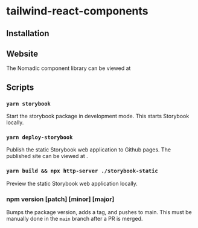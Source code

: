 # tailwind-react-components

## Installation

## Website

The Nomadic component library can be viewed at

## Scripts

### `yarn storybook`

Start the storybook package in development mode. This starts Storybook locally.

### `yarn deploy-storybook`

Publish the static Storybook web application to Github pages. The published site can be viewed at .

### `yarn build && npx http-server ./storybook-static`

Preview the static Storybook web application locally.

### npm version [patch] [minor] [major]

Bumps the package version, adds a tag, and pushes to main. This must be manually done in the `main` branch after a PR is merged.
